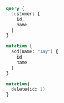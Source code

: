 ```graphql
query {
  customers {
    id,
    name
  }
}
```

```graphql
mutation {
  add(name: "Jay") {
    id
    name
  }
}
```

```graphql
mutation{
  delete(id: 1)
}
```